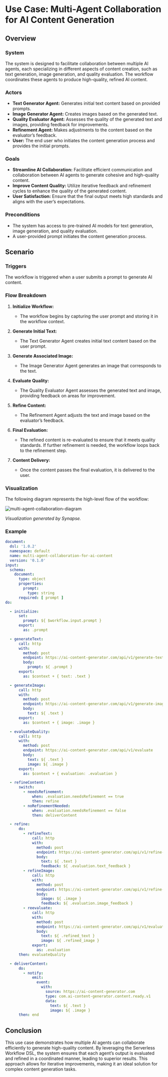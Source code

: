 # Use Case: Multi-Agent Collaboration for AI Content Generation

## Overview

### System

The system is designed to facilitate collaboration between multiple AI agents, each specializing in different aspects of content creation, such as text generation, image generation, and quality evaluation. The workflow coordinates these agents to produce high-quality, refined AI content.

### Actors

- **Text Generator Agent:** Generates initial text content based on provided prompts.
- **Image Generator Agent:** Creates images based on the generated text.
- **Quality Evaluator Agent:** Assesses the quality of the generated text and images, providing feedback for improvements.
- **Refinement Agent:** Makes adjustments to the content based on the evaluator’s feedback.
- **User:** The end user who initiates the content generation process and provides the initial prompts.

### Goals

- **Streamline AI Collaboration:** Facilitate efficient communication and collaboration between AI agents to generate cohesive and high-quality content.
- **Improve Content Quality:** Utilize iterative feedback and refinement cycles to enhance the quality of the generated content.
- **User Satisfaction:** Ensure that the final output meets high standards and aligns with the user’s expectations.

### Preconditions

- The system has access to pre-trained AI models for text generation, image generation, and quality evaluation.
- A user-provided prompt initiates the content generation process.

## Scenario

### Triggers

The workflow is triggered when a user submits a prompt to generate AI content.

### Flow Breakdown

1. **Initialize Workflow:**
   - The workflow begins by capturing the user prompt and storing it in the workflow context.

2. **Generate Initial Text:**
   - The Text Generator Agent creates initial text content based on the user prompt.

3. **Generate Associated Image:**
   - The Image Generator Agent generates an image that corresponds to the text.

4. **Evaluate Quality:**
   - The Quality Evaluator Agent assesses the generated text and image, providing feedback on areas for improvement.

5. **Refine Content:**
   - The Refinement Agent adjusts the text and image based on the evaluator’s feedback.

6. **Final Evaluation:**
   - The refined content is re-evaluated to ensure that it meets quality standards. If further refinement is needed, the workflow loops back to the refinement step.

7. **Content Delivery:**
   - Once the content passes the final evaluation, it is delivered to the user.

### Visualization

The following diagram represents the high-level flow of the workflow:

![multi-agent-collaboration-diagram](diagram.png)

*Visualization generated by Synapse.*

### Example

```yaml
document:
  dsl: '1.0.2'
  namespace: default
  name: multi-agent-collaboration-for-ai-content
  version: '0.1.0'
input:
  schema:
    document:
      type: object
      properties:
        prompt:
          type: string
      required: [ prompt ]
do:

  - initialize:
      set:
        prompt: ${ $workflow.input.prompt }
      export:
        as: .prompt

  - generateText:
      call: http
      with:
        method: post
        endpoint: https://ai-content-generator.com/api/v1/generate-text
        body:
          prompt: ${ .prompt }
      export:
        as: $context + { text: .text } 

  - generateImage:
      call: http
      with:
        method: post
        endpoint: https://ai-content-generator.com/api/v1/generate-image
        body:
          text: ${ .text }
      export:
        as: $context + { image: .image }

  - evaluateQuality:
      call: http
      with:
        method: post
        endpoint: https://ai-content-generator.com/api/v1/evaluate
        body:
          text: ${ .text }
          image: ${ .image }
      export:
        as: $context + { evaluation: .evaluation }

  - refineContent:
      switch:
        - needsRefinement:
            when: .evaluation.needsRefinement == true
            then: refine
        - noRefinementNeeded:
            when: .evaluation.needsRefinement == false
            then: deliverContent

  - refine:
      do:
        - refineText:
            call: http
            with:
              method: post
              endpoint: https://ai-content-generator.com/api/v1/refine-text
              body:
                text: ${ .text }
                feedback: ${ .evaluation.text_feedback }
        - refineImage:
            call: http
            with:
              method: post
              endpoint: https://ai-content-generator.com/api/v1/refine-image
              body:
                image: ${ .image }
                feedback: ${ .evaluation.image_feedback }
        - reevaluate:
            call: http
            with:
              method: post
              endpoint: https://ai-content-generator.com/api/v1/evaluate
              body:
                text: ${ .refined_text }
                image: ${ .refined_image }
            export:
              as: .evaluation
      then: evaluateQuality

  - deliverContent:
      do:
        - notify:
            emit:
              event:
                with:
                  source: https://ai-content-generator.com
                  type: com.ai-content-generator.content.ready.v1
                  data:
                    text: ${ .text }
                    image: ${ .image }
      then: end
```

## Conclusion

This use case demonstrates how multiple AI agents can collaborate efficiently to generate high-quality content. By leveraging the Serverless Workflow DSL, the system ensures that each agent’s output is evaluated and refined in a coordinated manner, leading to superior results. This approach allows for iterative improvements, making it an ideal solution for complex content generation tasks.